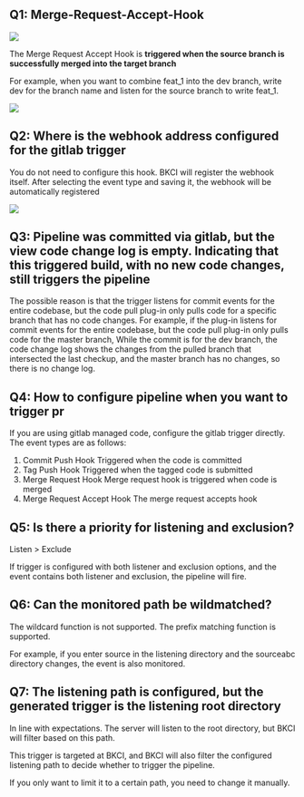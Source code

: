 ## Q1: Merge-Request-Accept-Hook



![](../../../../.gitbook/assets/image-20220301101202-RtEPQ.png)

The Merge Request Accept Hook is **triggered when the source branch is successfully merged into the target branch**

For example, when you want to combine feat_1 into the dev branch, write dev for the branch name and listen for the source branch to write feat_1.

![](../../../../.gitbook/assets/image-20220301101202-pxOZb.png)

## Q2: Where is the webhook address configured for the gitlab trigger

You do not need to configure this hook. BKCI will register the webhook itself. After selecting the event type and saving it, the webhook will be automatically registered



![](../../../../.gitbook/assets/wecom-temp-d5c48ee99a96d373426491d14d56e404.png)

## Q3: Pipeline was committed via gitlab, but the view code change log is empty. Indicating that this triggered build, with no new code changes, still triggers the pipeline

The possible reason is that the trigger listens for commit events for the entire codebase, but the code pull plug-in only pulls code for a specific branch that has no code changes. For example, if the plug-in listens for commit events for the entire codebase, but the code pull plug-in only pulls code for the master branch, While the commit is for the dev branch, the code change log shows the changes from the pulled branch that intersected the last checkup, and the master branch has no changes, so there is no change log.

## Q4: How to configure pipeline when you want to trigger pr

If you are using gitlab managed code, configure the gitlab trigger directly. The event types are as follows:

1. Commit Push Hook Triggered when the code is committed
2. Tag Push Hook Triggered when the tagged code is submitted
3. Merge Request Hook Merge request hook is triggered when code is merged
4. Merge Request Accept Hook The merge request accepts hook

## Q5: Is there a priority for listening and exclusion?

Listen > Exclude

If trigger is configured with both listener and exclusion options, and the event contains both listener and exclusion, the pipeline will fire.

## Q6: Can the monitored path be wildmatched?

The wildcard function is not supported. The prefix matching function is supported.

For example, if you enter source in the listening directory and the sourceabc directory changes, the event is also monitored.

## Q7: The listening path is configured, but the generated trigger is the listening root directory

In line with expectations. The server will listen to the root directory, but BKCI will filter based on this path.

This trigger is targeted at BKCI, and BKCI will also filter the configured listening path to decide whether to trigger the pipeline.

If you only want to limit it to a certain path, you need to change it manually.
